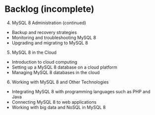 # Backlog (incomplete)
4.  MySQL 8 Administration (continued)
* Backup and recovery strategies
* Monitoring and troubleshooting MySQL 8
* Upgrading and migrating to MySQL 8

5.  MySQL 8 in the Cloud

* Introduction to cloud computing
* Setting up a MySQL 8 database on a cloud platform
* Managing MySQL 8 databases in the cloud

6.  Working with MySQL 8 and Other Technologies

* Integrating MySQL 8 with programming languages such as PHP and Java
* Connecting MySQL 8 to web applications
* Working with big data and NoSQL in MySQL 8
